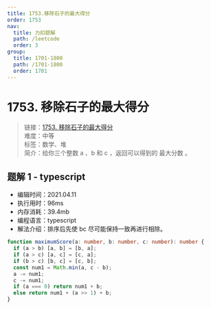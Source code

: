 ```yaml
---
title: 1753.移除石子的最大得分
order: 1753
nav:
  title: 力扣题解
  path: /leetcode
  order: 3
group:
  title: 1701-1800
  path: /1701-1800
  order: 1701
---
```


# 1753. 移除石子的最大得分

> 链接：[1753. 移除石子的最大得分](https://leetcode-cn.com/problems/maximum-score-from-removing-stones/)  
> 难度：中等  
> 标签：数学、堆  
> 简介：给你三个整数 a 、b 和 c ，返回可以得到的 最大分数 。

## 题解 1 - typescript

- 编辑时间：2021.04.11
- 执行用时：96ms
- 内存消耗：39.4mb
- 编程语言：typescript
- 解法介绍：排序后先使 bc 尽可能保持一致再进行相除。

```typescript
function maximumScore(a: number, b: number, c: number): number {
  if (a > b) [a, b] = [b, a];
  if (a > c) [a, c] = [c, a];
  if (b > c) [b, c] = [c, b];
  const num1 = Math.min(a, c - b);
  a -= num1;
  c -= num1;
  if (a === 0) return num1 + b;
  else return num1 + (a >> 1) + b;
}
```

